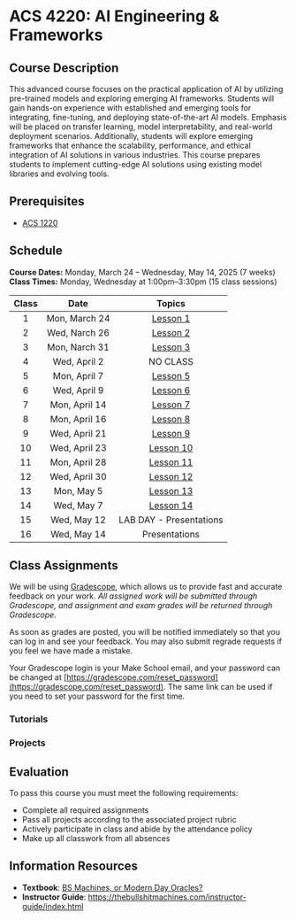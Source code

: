 # ACS 4220: AI Engineering & Frameworks

## Course Description

This advanced course focuses on the practical application of AI by utilizing pre-trained models and exploring emerging AI frameworks. Students will gain hands-on experience with established and emerging tools for integrating, fine-tuning, and deploying state-of-the-art AI models. Emphasis will be placed on transfer learning, model interpretability, and real-world deployment scenarios. Additionally, students will explore emerging frameworks that enhance the scalability, performance, and ethical integration of AI solutions in various industries. This course prepares students to implement cutting-edge AI solutions using existing model libraries and evolving tools.


## Prerequisites

- [ACS 1220]()

<!--
## Learning Outcomes

By the end of the course, you will be able to ...

1. Identify & Describe
1. Explain
1. Compare & Contrast
1. Design & Implement
1. Practice

-->

## Schedule

**Course Dates:** Monday, March 24 – Wednesday, May 14, 2025 (7 weeks) <br>
**Class Times:** Monday, Wednesday at 1:00pm–3:30pm (15 class sessions)

| Class |          Date          |                 Topics                  |
|:-----:|:----------------------:|:---------------------------------------:|
|  1 |  Mon, March 24         | [Lesson 1] |
|  2 |  Wed, Narch 26         | [Lesson 2] |
|  3 |  Mon, Narch 31         | [Lesson 3] |
|  4 |  Wed, April 2        | NO CLASS |
|  5 |  Mon, April 7         | [Lesson 5] |
|  6 |  Wed, April 9        | [Lesson 6] |
|  7 |  Mon, April 14        | [Lesson 7] |
|  8 |  Mon, April 16        | [Lesson 8] |
|  9 |  Wed, April 21        | [Lesson 9] |
| 10 |  Wed, April 23         | [Lesson 10] |
| 11 |  Mon, April 28        | [Lesson 11] |
| 12 |  Wed, April 30        | [Lesson 12]  |
| 13 | Mon, May 5 | [Lesson 13] |
| 14 | Wed, May 7 | [Lesson 14] |
| 15 | Wed, May 12 | LAB DAY - Presentations |
| 16 | Wed, May 14 | Presentations |


[Lesson 1]: https://thebullshitmachines.com/lesson-1-autocomplete-in-overdrive/index.html
[Lesson 2]: https://thebullshitmachines.com/lesson-2-the-nature-of-bullshit/index.html
[Lesson 3]: https://thebullshitmachines.com/lesson-3-turing-tests-and-bullshit-benchmarks/index.html
[Lesson 4]: Lessons/Lesson4.md
[Lesson 5]: https://thebullshitmachines.com/lesson-5-hard-to-understand-harder-to-fix/index.html
[Lesson 6]: https://thebullshitmachines.com/lesson-6-no-theyre-not-doing-that/index.html
[Lesson 7]: https://thebullshitmachines.com/lesson-7-from-voice-cloning-to-shrimp-jesus/index.html
[Lesson 8]: https://thebullshitmachines.com/lesson-8-poisonous-mushrooms-and-doggie-passports/index.html
[Lesson 9]: https://thebullshitmachines.com/lesson-9-blue-links-matter/index.html
[Lesson 10]: https://thebullshitmachines.com/lesson-10-the-human-art-of-writing/index.html
[Lesson 11]: https://thebullshitmachines.com/lesson-11-transforming-education/index.html
[Lesson 12]: https://thebullshitmachines.com/lesson-12-the-ai-scientist/index.html
[Lesson 13]: https://thebullshitmachines.com/lesson-13-bullshit-machines-for-bullshit-work/index.html
[Lesson 14]: https://thebullshitmachines.com/lesson-14-authenticity/index.html


## Class Assignments

We will be using [Gradescope](gradescope.com), which allows us to provide fast and accurate feedback on your work. *All assigned work will be submitted through Gradescope, and assignment and exam grades will be returned through Gradescope.*

As soon as grades are posted, you will be notified immediately so that you can log in and see your feedback. You may also submit regrade requests if you feel we have made a mistake.

Your Gradescope login is your Make School email, and your password can be changed at [https://gradescope.com/reset_password](https://gradescope.com/reset_password). The same link can be used if you need to set your password for the first time.

### Tutorials

### Projects

## Evaluation

To pass this course you must meet the following requirements:

- Complete all required assignments
- Pass all projects according to the associated project rubric
- Actively participate in class and abide by the attendance policy
- Make up all classwork from all absences

## Information Resources

- **Textbook**: [BS Machines, or Modern Day Oracles?](https://thebullshitmachines.com/index.html)
- **Instructor Guide**: <https://thebullshitmachines.com/instructor-guide/index.html>
